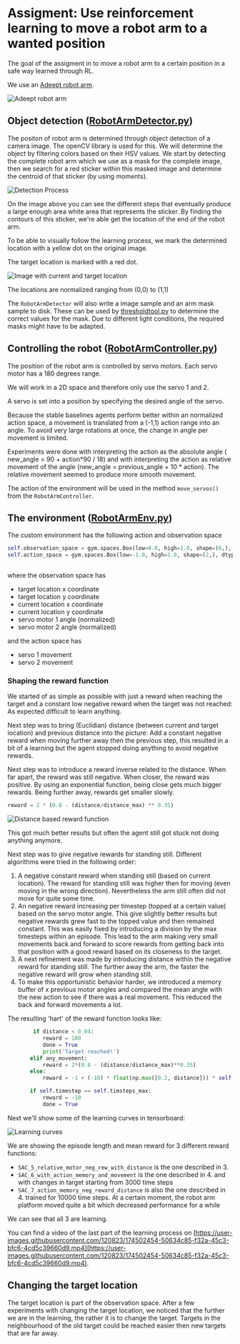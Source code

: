 # Assigment: Use reinforcement learning to move a robot arm to a wanted position
The goal of the assigment in to move a robot arm to a certain position in a safe way learned through RL. 

We use an [Adeept robot arm](http://www.adeept.com/robotic-arm-uno_p0118.html).

![Adeept robot arm](./images/adeept-robotarm.jpg)

## Object detection ([RobotArmDetector.py](RobotArmDetector.py))
The positon of robot arm is determined through object detection of a camera image. The openCV library is used for this.
We will determine the object by filtering colors based on their HSV values. 
We start by detecting the complete robot arm which we use as a mask for the complete image, then we search for a red sticker within this masked image and determine the centroid of that sticker (by using moments).

![Detection Process](./images/allmasks-withtext.jpg)

On the image above you can see the different steps that eventually produce a large enough area white area that represents the sticker. By finding the contours of this sticker, we're able get the location of the end of the robot arm.

To be able to visually follow the learning process, we mark the determined location with a yellow dot on the original image.

The target location is marked with a red dot.

![Image with current and target location](./images/result.jpg)

The locations are normalized ranging from (0,0) to (1,1)

The `RobotArmDetector` will also write a image sample and an arm mask sample to disk. These can be used by [thresholdtool.py](./tools/thresholdtool.py) to determine the correct values for the mask. Due to different light conditions, the required masks might have to be adapted.

## Controlling the robot ([RobotArmController.py](RobotArmController.py))
The position of the robot arm is controlled by servo motors. Each servo motor has a 180 degrees range. 

We will work in a 2D space and therefore only use the servo 1 and 2. 

A servo is set into a position by specifying the desired angle of the servo.

Because the stable baselines agents perform better within an normalized action space, a movement is translated from a (-1,1) action range into an angle. To avoid very large rotations at once, the change in angle per movement is limited.

Experiments were done with interpreting the action as the absolute angle ( new_angle = 90 + action*90 / 18) and with interpreting the action as relative movement of the angle (new_angle = previous_angle + 10 * action). The relative movement seemed to produce more smooth movement.

The action of the environment will be used in the method `move_servos()` from the `RobotArmController`. 


## The environment ([RobotArmEnv.py](RobotArmEnv.py))
The custom environment has the following action and observation space
```python
self.observation_space = gym.spaces.Box(low=0.0, high=1.0, shape=(6,), dtype=np.float32)
self.action_space = gym.spaces.Box(low=-1.0, high=1.0, shape=(2,), dtype=np.float32) 
      
```
where the observation space has
 * target location x coordinate
 * target location y coordinate
 * current location x coordinate
 * current location y coordinate
 * servo motor 1 angle (normalized)
 * servo motor 2 angle (normalized)
 
and the action space has
 * servo 1 movement
 * servo 2 movement

### Shaping the reward function  
We started of as simple as possible with just a reward when reaching the target and a constant low negative reward when the target was not reached: As expected difficult to learn anything.

Next step was to bring (Euclidian) distance (between current and target location) and previous distance into the picture: Add a constant negative reward when moving further away then the previous step, this resulted in a bit of a learning but the agent stopped doing anything to avoid negative rewards.

Next step was to introduce a reward inverse related to the distance. When far apart, the reward was still negative. When closer, the reward was positive. By using an exponential function, being close gets much bigger rewards. Being further away, rewards get smaller slowly.

```python
reward = 2 * (0.8 - (distance/distance_max) ** 0.35)
```
![Distance based reward function](./images/distance-reward-function.jpg)

This got much better results but often the agent still got stuck not doing anything anymore.

Next step was to give negative rewards for standing still. Different algorithms were tried in the following order:

 1. A negative constant reward when standing still (based on current location). The reward for standing still was higher then for moving (even moving in the wrong direction). Nevertheless the arm still often did not move for quite some time.
 2. An negative reward increasing per timestep (topped at a certain value) based on the servo motor angle. This give slightly better results but negative rewards grew fast to the topped value and then remained constant. This was easily fixed by introducing a division by the max timesteps within an episode. This lead to the arm making very small movements back and forward to score rewards from getting back into that position with a good reward based on its closeness to the target. 
 3. A next refinement was made by introducing distance within the negative reward for standing still. The further away the arm, the faster the negative reward will grow when standing still.
 4. To make this opportunistic behavior harder, we introduced a memory buffer of x previous motor angles and compared the mean angle with the new action to see if there was a real movement. This reduced the back and forward movements a lot.
 
The resulting 'hart' of the reward function looks like:
 ```python
         if distance < 0.04:
            reward = 100
            done = True
            print('Target reached!')
        elif any_movement:
            reward = 2*(0.8 - (distance/distance_max)**0.35)
        else:
            reward = -1 + (-10) * float(np.max([0.2, distance])) * self.stand_still_count/self.timsteps_max

        if self.timestep == self.timsteps_max:
            reward = -10
            done = True
 ```

Next we'll show some of the learning curves in tensorboard:

![Learning curves](./images/learning-curves.jpg)

We are showing the episode length and mean reward for 3 different reward functions:

 * `SAC_5_relative_motor_neg_rew_with_distance` is the one described in 3.
 * `SAC_6_with_action_memory_and_movement` is the one described in 4. and with changes in target starting from 3000 time steps
 * `SAC_7_action_memory_neg_reward_distance` is also the one described in 4. trained for 10000 time steps. At a certain moment, the robot arm platform moved quite a bit which decreased performance for a while

 We can see that all 3 are learning.

 You can find a video of the last part of the learning process on [https://user-images.githubusercontent.com/120823/174502454-50634c85-f32a-45c3-bfc6-4cd5c39660d9.mp4](https://user-images.githubusercontent.com/120823/174502454-50634c85-f32a-45c3-bfc6-4cd5c39660d9.mp4).

## Changing the target location

The target location is part of the observation space. After a few experiments with changing the target location, we noticed that the further we are in the learning, the rather it is to change the target. Targets in the neighbourhood of the old target could be reached easier then new targets that are far away. 



